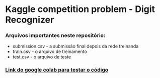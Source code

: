 # Kaggle competition problem - Digit Recognizer

### Arquivos importantes neste repositório:
  - submission.csv - a submissão final depois da rede treinanda
  - train.csv - o arquivo de treinamento
  - test.csv - o arquivo de teste
### [Link do google colab para testar o código](https://colab.research.google.com/drive/1S6tCVvUZBfGXMcjRqhBfMC3Y_2p_rATN?usp=sharing)
